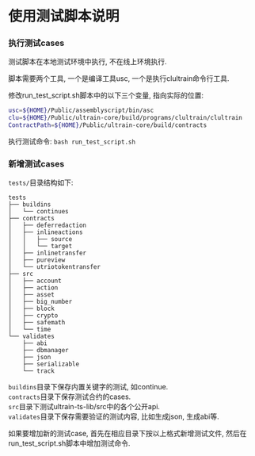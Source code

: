 # 使用测试脚本说明


### 执行测试cases
测试脚本在本地测试环境中执行, 不在线上环境执行.  

脚本需要两个工具, 一个是编译工具usc, 一个是执行clultrain命令行工具.  

修改run_test_script.sh脚本中的以下三个变量, 指向实际的位置:
```bash
usc=${HOME}/Public/assemblyscript/bin/asc
clu=${HOME}/Public/ultrain-core/build/programs/clultrain/clultrain
ContractPath=${HOME}/Public/ultrain-core/build/contracts
```

执行测试命令:  `bash run_test_script.sh`

### 新增测试cases

`tests/`目录结构如下:
```text
tests
├── buildins
│   └── continues
├── contracts
│   ├── deferredaction
│   ├── inlineactions
│   │   ├── source
│   │   └── target
│   ├── inlinetransfer
│   ├── pureview
│   └── utriotokentransfer
├── src
│   ├── account
│   ├── action
│   ├── asset
│   ├── big_number
│   ├── block
│   ├── crypto
│   ├── safemath
│   └── time
└── validates
    ├── abi
    ├── dbmanager
    ├── json
    ├── serializable
    └── track
```

`buildins`目录下保存内置关键字的测试, 如continue.  
`contracts`目录下保存测试合约的cases.  
`src`目录下测试ultrain-ts-lib/src中的各个公开api.  
`validates`目录下保存需要验证的测试内容, 比如生成json, 生成abi等.

如果要增加新的测试case, 首先在相应目录下按以上格式新增测试文件, 然后在run_test_script.sh脚本中增加测试命令.

